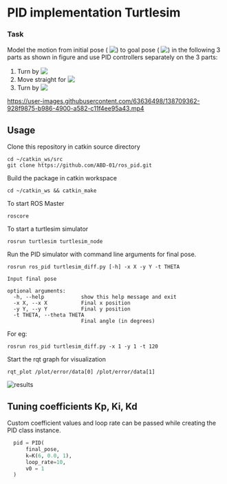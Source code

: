 # PID implementation Turtlesim

### Task
Model the motion from initial pose (<!-- $\bar{x}, \bar{y}, \bar{\theta}$ --> <img style="transform: translateY(0.1em); background: white;" src="https://render.githubusercontent.com/render/math?math=%5Cbar%7Bx%7D%2C%20%5Cbar%7By%7D%2C%20%5Cbar%7B%5Ctheta%7D">) to goal pose (<!-- $\bar{x\prime}, \bar{y\prime}, \bar{\theta\prime}$ --> <img style="transform: translateY(0.1em); background: white;" src="https://render.githubusercontent.com/render/math?math=%5Cbar%7Bx%5Cprime%7D%2C%20%5Cbar%7By%5Cprime%7D%2C%20%5Cbar%7B%5Ctheta%5Cprime%7D">) in the following 3 parts as shown in figure and use PID controllers separately on the 3 parts:
1. Turn by <!-- $\delta_{rot1}$ --> <img style="transform: translateY(0.1em); background: white;" src="https://render.githubusercontent.com/render/math?math=%5Cdelta_%7Brot1%7D">
2. Move straight for <!-- $\delta_{trans}$ --> <img style="transform: translateY(0.1em); background: white;" src="https://render.githubusercontent.com/render/math?math=%5Cdelta_%7Btrans%7D">
3. Turn by <!-- $\delta_{rot2}$ --> <img style="transform: translateY(0.1em); background: white;" src="https://render.githubusercontent.com/render/math?math=%5Cdelta_%7Brot2%7D">

https://user-images.githubusercontent.com/63636498/138709362-928f9875-b986-4900-a582-c11f4ee95a43.mp4

## Usage

Clone this repository in catkin source directory
```
cd ~/catkin_ws/src
git clone https://github.com/ABD-01/ros_pid.git
```

Build the package in catkin workspace
```
cd ~/catkin_ws && catkin_make
```

To start ROS Master
```
roscore
```

To start a turtlesim simulator
```
rosrun turtlesim turtlesim_node
```

Run the PID simulator with command line arguments for final pose.
```
rosrun ros_pid turtlesim_diff.py [-h] -x X -y Y -t THETA

Input final pose

optional arguments:
  -h, --help            show this help message and exit
  -x X, --x X           Final x position
  -y Y, --y Y           Final y position
  -t THETA, --theta THETA
                        Final angle (in degrees)
```
For eg:
```
rosrun ros_pid turtlesim_diff.py -x 1 -y 1 -t 120
```

Start the rqt graph for visualization
```
rqt_plot /plot/error/data[0] /plot/error/data[1]
```
![results](/assets/rospid.gif)

## Tuning coefficients Kp, Ki, Kd

Custom coefficient values and loop rate can be passed while creating the PID class instance.

```py
  pid = PID(
      final_pose,
      k=K(6, 0.0, 1),
      loop_rate=10,
      v0 = 1
  )
```
